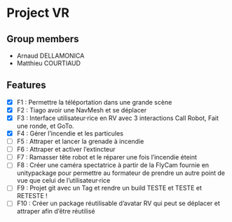 # Project VR

## Group members

* Arnaud DELLAMONICA
* Matthieu COURTIAUD

## Features

- [X] F1 : Permettre la téléportation dans une grande scène
- [X] F2 : Tiago avoir une NavMesh et se déplacer
- [X] F3 : Interface utilisateur·rice en RV avec 3 interactions Call Robot, Fait une ronde, et GoTo.
- [X] F4 : Gérer l’incendie et les particules
- [ ] F5 : Attraper et lancer la grenade à incendie
- [ ] F6 : Attraper et activer l’extincteur
- [ ] F7 : Ramasser tête robot et le réparer une fois l’incendie éteint
- [ ] F8 : Créer une caméra spectatrice à partir de la FlyCam fournie en unitypackage pour permettre au formateur de prendre un autre point de vue que celui de l’utilisateur·rice
- [ ] F9 : Projet git avec un Tag et rendre un build TESTE et TESTE et RETESTE !
- [ ] F10 : Créer un package réutilisable d’avatar RV qui peut se déplacer et attraper afin d’être réutilisé